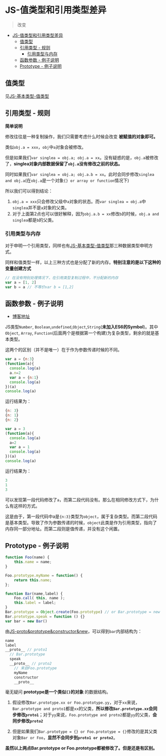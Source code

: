 # JS-值类型和引用类型差异
> 改变

<!-- TOC -->

- [JS-值类型和引用类型差异](#js-值类型和引用类型差异)
  - [值类型](#值类型)
  - [引用类型 - 规则](#引用类型---规则)
    - [引用类型与内存](#引用类型与内存)
  - [函数参数 - 例子说明](#函数参数---例子说明)
  - [Prototype - 例子说明](#prototype---例子说明)

<!-- /TOC -->

## 值类型

见[JS-基本类型-值类型](https://github.com/JiangWeixian/JS-Tips/blob/master/Grammar/JS-%E5%9F%BA%E6%9C%AC%E7%B1%BB%E5%9E%8B-%E5%80%BC%E7%B1%BB%E5%9E%8B.md)

## 引用类型 - 规则

**简单说明**

修改往往是一种复制操作，我们只需要考虑什么时候会改变 **被赋值的对象即可。**

类似`obj.a = xxx`，`obj`中`a`对象会被修改。

但是如果我们`var singlea = obj.a; obj.a = xx`。没有疑惑的是，`obj.a`被修改了，**singlea对象内部数据保留了`obj.a`没有修改之前的状态。** 

同时如果我们`var singlea = obj.a; obj.a.b = xx`。此时会同步修改`singlea and obj.a`(在`obj.a`是一个对象`{} or array or function`情况下)

所以我们可以得到结论：

1. `obj.a = xxx`只会修改父级中`a`对象的状态。而`var singlea = obj.a`中`singlea`并不是`a`对象的父类。
2. 对于上面第2点也可以很好解释，因为`obj.a.b = xx`修改`b`的时候，`obj.a and singlea`都是`b`的父类。

### 引用类型与内存

对于申明一个引用类型，同样也有[JS-基本类型-值类型](https://github.com/JiangWeixian/JS-Tips/blob/master/Grammar/JS-%E5%9F%BA%E6%9C%AC%E7%B1%BB%E5%9E%8B-%E5%80%BC%E7%B1%BB%E5%9E%8B.md)那三种数据类型申明方式。

同样和值类型一样，以上三种方式也是分配了新的内存。**特别注意的是以下这种的变量创建方式**

```JavaScript
// 在没有特别处理情况下，在引用类型复制过程中，不分配新的内存
var a = [1, 2]
var b = a // 不等价var b = [1,2]
```

## 函数参数 - 例子说明

* [博客地址](https://www.cnblogs.com/ljuyi/p/6100071.html)

JS类型`Number`, `Boolean`,`undefined`,`Object`,`String`(**未加入ES6的Symbol**)。其中`Object`, `Array`, `Function`(后面两个是根据第一个构建)为复杂类型，剩余的就是基本类型。

这两个的区别（并不是唯一）在于作为参数传递时候的不同。

```JavaScript
var a = {n:3}
(function(a){
  console.log(a)
  a.n=2
  var a = {n:1}
  console.log(a)
})(a)
console.log(a)
```

运行结果为：

```JavaScript
{n: 3}
{n: 1}
{n: 2}
```

```JavaScript
var a = 3
(function(a){
  console.log(a)
  a=2
  var a = 1
  console.log(a)
})(a)
console.log(a)
```

运行结果为：

```JavaScript
3
1
3
```

可以发现第一段代码修改了`a`，而第二段代码没有。那么在相同修改方式下，为什么有这样的方式。

这是由于，第一段代码中a是`{n:3}`类型为`object`，属于复杂类型。而第二段代码是基本类型。导致了作为参数传递的时候，`object`此类是作为引用类型，指向了内存同一部分地址。而第二段则是值传递，并没有这个闲置。

## Prototype - 例子说明

```JavaScript
function Foo(name) {
	this.name = name;
}

Foo.prototype.myName = function() {
	return this.name;
};

function Bar(name,label) {
	Foo.call( this, name );
	this.label = label;
}
Bar.prototype = Object.create(Foo.prototype) // or Bar.prototype = new Foo()
Bar.prototype.speak = function () {}
var bar = new Bar()
```

由[JS-proto&prototype&constructor&new](https://github.com/JiangWeixian/JS-Tips/blob/master/Grammar/JS-__proto__%26%26prototype%26%26new.md)，可以得到`bar`内部结构为：

```JavaScript
name
label
__proto__ // proto1
  // Bar.prototype
  speak
  __proto__ // proto2
    // 来自Foo.prototype
    myName
    constructor
    __proto__
```

毫无疑问 **prototype是一个类似`{}`的对象** 的数据结构。

1. 假设修改`Bar.prototype.xx or Foo.prototype.yy`，对于`xx`来说，`Bar.prototype and proto1`都是`xx`的父类，**所以修改`Bar.prototype.xx`会同步修改`proto1`**；对于`yy`来说，`Foo.prototype and proto2`都是`yy`的父类，**会同步修改`proto2`**

2. 但是如果我们`Bar.prototype = {} or Foo.prototype = {}`修改的是其父类对象`Bar or Foo`，**显然不会同步到`proto1 or proto2`**。

**虽然以上两点Bar.prototype or Foo.prototype都被修改了。但是还是有区别。**
